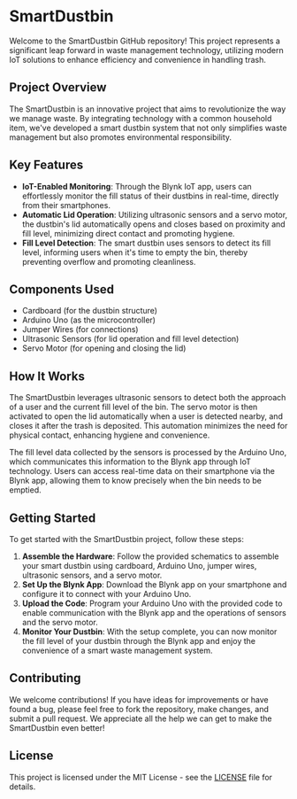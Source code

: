 # SmartDustbin

Welcome to the SmartDustbin GitHub repository! This project represents a significant leap forward in waste management technology, utilizing modern IoT solutions to enhance efficiency and convenience in handling trash.

## Project Overview

The SmartDustbin is an innovative project that aims to revolutionize the way we manage waste. By integrating technology with a common household item, we've developed a smart dustbin system that not only simplifies waste management but also promotes environmental responsibility.

## Key Features

- **IoT-Enabled Monitoring**: Through the Blynk IoT app, users can effortlessly monitor the fill status of their dustbins in real-time, directly from their smartphones.
- **Automatic Lid Operation**: Utilizing ultrasonic sensors and a servo motor, the dustbin's lid automatically opens and closes based on proximity and fill level, minimizing direct contact and promoting hygiene.
- **Fill Level Detection**: The smart dustbin uses sensors to detect its fill level, informing users when it's time to empty the bin, thereby preventing overflow and promoting cleanliness.

## Components Used

- Cardboard (for the dustbin structure)
- Arduino Uno (as the microcontroller)
- Jumper Wires (for connections)
- Ultrasonic Sensors (for lid operation and fill level detection)
- Servo Motor (for opening and closing the lid)

## How It Works

The SmartDustbin leverages ultrasonic sensors to detect both the approach of a user and the current fill level of the bin. The servo motor is then activated to open the lid automatically when a user is detected nearby, and closes it after the trash is deposited. This automation minimizes the need for physical contact, enhancing hygiene and convenience.

The fill level data collected by the sensors is processed by the Arduino Uno, which communicates this information to the Blynk app through IoT technology. Users can access real-time data on their smartphone via the Blynk app, allowing them to know precisely when the bin needs to be emptied.

## Getting Started

To get started with the SmartDustbin project, follow these steps:

1. **Assemble the Hardware**: Follow the provided schematics to assemble your smart dustbin using cardboard, Arduino Uno, jumper wires, ultrasonic sensors, and a servo motor.
2. **Set Up the Blynk App**: Download the Blynk app on your smartphone and configure it to connect with your Arduino Uno.
3. **Upload the Code**: Program your Arduino Uno with the provided code to enable communication with the Blynk app and the operations of sensors and the servo motor.
4. **Monitor Your Dustbin**: With the setup complete, you can now monitor the fill level of your dustbin through the Blynk app and enjoy the convenience of a smart waste management system.

## Contributing

We welcome contributions! If you have ideas for improvements or have found a bug, please feel free to fork the repository, make changes, and submit a pull request. We appreciate all the help we can get to make the SmartDustbin even better!

## License

This project is licensed under the MIT License - see the [LICENSE](LICENSE) file for details.



